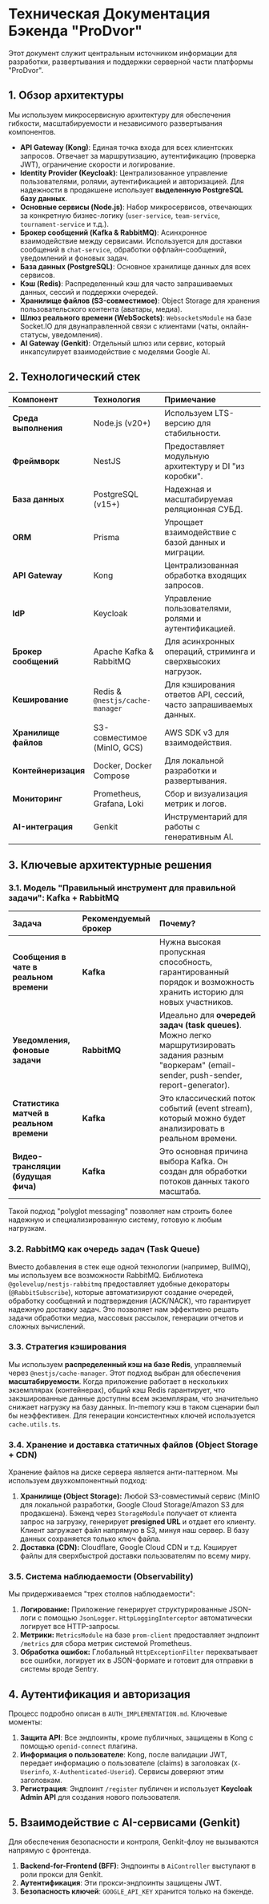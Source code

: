 # Техническая Документация Бэкенда "ProDvor"

Этот документ служит центральным источником информации для разработки, развертывания и поддержки серверной части платформы "ProDvor".

## 1. Обзор архитектуры

Мы используем микросервисную архитектуру для обеспечения гибкости, масштабируемости и независимого развертывания компонентов.

-   **API Gateway (Kong)**: Единая точка входа для всех клиентских запросов. Отвечает за маршрутизацию, аутентификацию (проверка JWT), ограничение скорости и логирование.
-   **Identity Provider (Keycloak)**: Централизованное управление пользователями, ролями, аутентификацией и авторизацией. Для надежности в продакшене использует **выделенную PostgreSQL базу данных**.
-   **Основные сервисы (Node.js)**: Набор микросервисов, отвечающих за конкретную бизнес-логику (`user-service`, `team-service`, `tournament-service` и т.д.).
-   **Брокер сообщений (Kafka & RabbitMQ)**: Асинхронное взаимодействие между сервисами. Используется для доставки сообщений в `chat-service`, обработки оффлайн-сообщений, уведомлений и фоновых задач.
-   **База данных (PostgreSQL)**: Основное хранилище данных для всех сервисов.
-   **Кэш (Redis)**: Распределенный кэш для часто запрашиваемых данных, сессий и поддержки очередей.
-   **Хранилище файлов (S3-совместимое)**: Object Storage для хранения пользовательского контента (аватары, медиа).
-   **Шлюз реального времени (WebSockets)**: `WebsocketsModule` на базе Socket.IO для двунаправленной связи с клиентами (чаты, онлайн-статусы, уведомления).
-   **AI Gateway (Genkit)**: Отдельный шлюз или сервис, который инкапсулирует взаимодействие с моделями Google AI.

## 2. Технологический стек

| Компонент            | Технология                    | Примечание                                                          |
| :---                 | :---                          | :---                                                                |
| **Среда выполнения** | Node.js (v20+)                | Используем LTS-версию для стабильности.                             |
| **Фреймворк**        | NestJS                        | Предоставляет модульную архитектуру и DI "из коробки".              |
| **База данных**      | PostgreSQL (v15+)             | Надежная и масштабируемая реляционная СУБД.                         |
| **ORM**              | Prisma                        | Упрощает взаимодействие с базой данных и миграции.                  |
| **API Gateway**      | Kong                          | Централизованная обработка входящих запросов.                       |
| **IdP**              | Keycloak                      | Управление пользователями, ролями и аутентификацией.                |
| **Брокер сообщений** | Apache Kafka & RabbitMQ       | Для асинхронных операций, стриминга и сверхвысоких нагрузок.         |
| **Кеширование**      | Redis & `@nestjs/cache-manager` | Для кэширования ответов API, сессий, часто запрашиваемых данных.    |
| **Хранилище файлов** | S3-совместимое (MinIO, GCS)   | AWS SDK v3 для взаимодействия.                                      |
| **Контейнеризация**  | Docker, Docker Compose        | Для локальной разработки и развертывания.                           |
| **Мониторинг**       | Prometheus, Grafana, Loki     | Сбор и визуализация метрик и логов.                                 |
| **AI-интеграция**    | Genkit                        | Инструментарий для работы с генеративным AI.                        |


## 3. Ключевые архитектурные решения

### 3.1. Модель "Правильный инструмент для правильной задачи": Kafka + RabbitMQ

| Задача                                     | Рекомендуемый брокер | Почему?                                                                                                       |
| :----------------------------------------- | :------------------- | :------------------------------------------------------------------------------------------------------------ |
| **Сообщения в чате в реальном времени**                       | **Kafka**            | Нужна высокая пропускная способность, гарантированный порядок и возможность хранить историю для новых участников. |
| **Уведомления, фоновые задачи**            | **RabbitMQ**         | Идеально для **очередей задач (task queues)**. Можно легко маршрутизировать задания разным "воркерам" (email-sender, push-sender, report-generator). |
| **Статистика матчей в реальном времени**   | **Kafka**            | Это классический поток событий (event stream), который можно будет анализировать в реальном времени.         |
| **Видео-трансляции (будущая фича)**        | **Kafka**            | Это основная причина выбора Kafka. Он создан для обработки потоков данных такого масштаба.                    |

Такой подход "polyglot messaging" позволяет нам строить более надежную и специализированную систему, готовую к любым нагрузкам.

### 3.2. RabbitMQ как очередь задач (Task Queue)

Вместо добавления в стек еще одной технологии (например, BullMQ), мы используем все возможности RabbitMQ. Библиотека `@golevelup/nestjs-rabbitmq` предоставляет удобные декораторы (`@RabbitSubscribe`), которые автоматизируют создание очередей, обработку сообщений и подтверждения (ACK/NACK), что гарантирует надежную доставку задач. Это позволяет нам эффективно решать задачи обработки медиа, массовых рассылок, генерации отчетов и сложных вычислений.

### 3.3. Стратегия кэширования

Мы используем **распределенный кэш на базе Redis**, управляемый через `@nestjs/cache-manager`. Этот подход выбран для обеспечения **масштабируемости**. Когда приложение работает в нескольких экземплярах (контейнерах), общий кэш Redis гарантирует, что закэшированные данные доступны всем экземплярам, что значительно снижает нагрузку на базу данных. In-memory кэш в таком сценарии был бы неэффективен. Для генерации консистентных ключей используется `cache.utils.ts`.

### 3.4. Хранение и доставка статичных файлов (Object Storage + CDN)

Хранение файлов на диске сервера является анти-паттерном. Мы используем двухкомпонентный подход:
1.  **Хранилище (Object Storage):** Любой S3-совместимый сервис (MinIO для локальной разработки, Google Cloud Storage/Amazon S3 для продакшена). Бэкенд через `StorageModule` получает от клиента запрос на загрузку, генерирует **presigned URL** и отдает его клиенту. Клиент загружает файл напрямую в S3, минуя наш сервер. В базу данных сохраняется только ключ файла.
2.  **Доставка (CDN):** Cloudflare, Google Cloud CDN и т.д. Кэширует файлы для сверхбыстрой доставки пользователям по всему миру.

### 3.5. Система наблюдаемости (Observability)

Мы придерживаемся "трех столпов наблюдаемости":
1.  **Логирование:** Приложение генерирует структурированные JSON-логи с помощью `JsonLogger`. `HttpLoggingInterceptor` автоматически логирует все HTTP-запросы.
2.  **Метрики:** `MetricsModule` на базе `prom-client` предоставляет эндпоинт `/metrics` для сбора метрик системой Prometheus.
3.  **Обработка ошибок:** Глобальный `HttpExceptionFilter` перехватывает все ошибки, логирует их в JSON-формате и готовит для отправки в системы вроде Sentry.

## 4. Аутентификация и авторизация

Процесс подробно описан в `AUTH_IMPLEMENTATION.md`. Ключевые моменты:
1.  **Защита API**: Все эндпоинты, кроме публичных, защищены в Kong с помощью `openid-connect` плагина.
2.  **Информация о пользователе**: Kong, после валидации JWT, передает информацию о пользователе (claims) в заголовках (`X-Userinfo`, `X-Authenticated-Userid`). Сервисы доверяют этим заголовкам.
3.  **Регистрация**: Эндпоинт `/register` публичен и использует **Keycloak Admin API** для создания нового пользователя.

## 5. Взаимодействие с AI-сервисами (Genkit)

Для обеспечения безопасности и контроля, Genkit-флоу не вызываются напрямую с фронтенда.
1.  **Backend-for-Frontend (BFF)**: Эндпоинты в `AiController` выступают в роли прокси для Genkit.
2.  **Аутентификация**: Эти прокси-эндпоинты защищены JWT.
3.  **Безопасность ключей**: `GOOGLE_API_KEY` хранится только на бэкенде.
